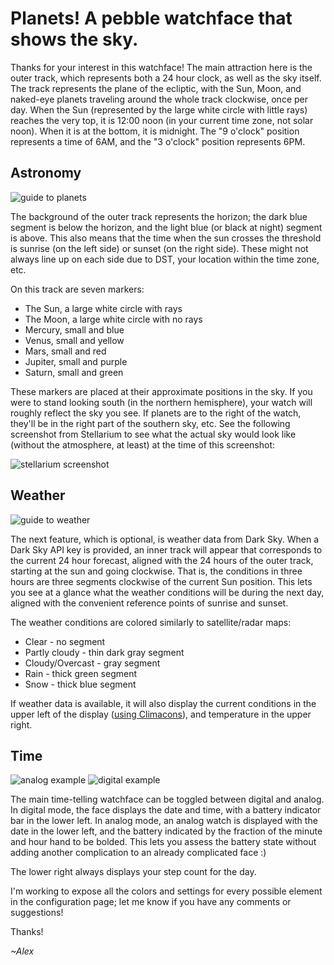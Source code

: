 # Planets! A pebble watchface that shows the sky.

Thanks for your interest in this watchface! The main attraction here is the outer track, which represents both a 24 hour clock, as well as the sky itself. The track represents the plane of the ecliptic, with the Sun, Moon, and naked-eye planets traveling around the whole track clockwise, once per day. When the Sun (represented by the large white circle with little rays) reaches the very top, it is 12:00 noon (in your current time zone, not solar noon). When it is at the bottom, it is midnight. The "9 o'clock" position represents a time of 6AM, and the "3 o'clock" position represents 6PM. 

## Astronomy

![guide to planets](https://raw.githubusercontent.com/karantza/Planets_PebbleFace/master/watchface%20explanation%201.png)

The background of the outer track represents the horizon; the dark blue segment is below the horizon, and the light blue (or black at night) segment is above. This also means that the time when the sun crosses the threshold is sunrise (on the left side) or sunset (on the right side). These might not always line up on each side due to DST, your location within the time zone, etc.

On this track are seven markers:
* The Sun, a large white circle with rays
* The Moon, a large white circle with no rays
* Mercury, small and blue
* Venus, small and yellow
* Mars, small and red
* Jupiter, small and purple
* Saturn, small and green

These markers are placed at their approximate positions in the sky. If you were to stand looking south (in the northern hemisphere), your watch will roughly reflect the sky you see. If planets are to the right of the watch, they'll be in the right part of the southern sky, etc. See the following screenshot from Stellarium to see what the actual sky would look like (without the atmosphere, at least) at the time of this screenshot:

![stellarium screenshot](https://raw.githubusercontent.com/karantza/Planets_PebbleFace/master/stellarium.png)

## Weather

![guide to weather](https://raw.githubusercontent.com/karantza/Planets_PebbleFace/master/watchface%20explanation%202.png)

The next feature, which is optional, is weather data from Dark Sky. When a Dark Sky API key is provided, an inner track will appear that corresponds to the current 24 hour forecast, aligned with the 24 hours of the outer track, starting at the sun and going clockwise. That is, the conditions in three hours are three segments clockwise of the current Sun position. This lets you see at a glance what the weather conditions will be during the next day, aligned with the convenient reference points of sunrise and sunset.

The weather conditions are colored similarly to satellite/radar maps:
* Clear - no segment
* Partly cloudy - thin dark gray segment
* Cloudy/Overcast - gray segment
* Rain - thick green segment
* Snow - thick blue segment

If weather data is available, it will also display the current conditions in the upper left of the display ([using Climacons](http://adamwhitcroft.com/climacons/)), and temperature in the upper right.

## Time

![analog example](https://raw.githubusercontent.com/karantza/Planets_PebbleFace/master/analogFace.png)
![digital example](https://raw.githubusercontent.com/karantza/Planets_PebbleFace/master/digitalFace.png)

The main time-telling watchface can be toggled between digital and analog. In digital mode, the face displays the date and time, with a battery indicator bar in the lower left. In analog mode, an analog watch is displayed with the date in the lower left, and the battery indicated by the fraction of the minute and hour hand to be bolded. This lets you assess the battery state without adding another complication to an already complicated face :)

The lower right always displays your step count for the day.

I'm working to expose all the colors and settings for every possible element in the configuration page; let me know if you have any comments or suggestions! 

Thanks!

*~Alex*
